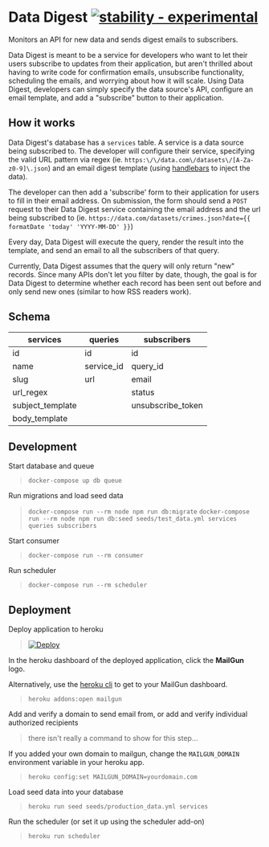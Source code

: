 # Data Digest [![stability - experimental][experimental-img]][stability-url]
Monitors an API for new data and sends digest emails to subscribers.

Data Digest is meant to be a service for developers who want to let their users
subscribe to updates from their application, but aren't thrilled about having to
write code for confirmation emails, unsubscribe functionality, scheduling the
emails, and worrying about how it will scale. Using Data Digest, developers can
simply specify the data source's API, configure an email template, and add a
"subscribe" button to their application.

## How it works
Data Digest's database has a `services` table. A service is a data source being
subscribed to. The developer will configure their service, specifying the valid
URL pattern via regex (ie. `https:\/\/data.com\/datasets\/[A-Za-z0-9]\.json`)
and an email digest template (using [handlebars](http://handlebarsjs.com/) to
inject the data).

The developer can then add a 'subscribe' form to their application for users to
fill in their email address. On submission, the form should send a `POST`
request to their Data Digest service containing the email address and the url
being subscribed to (ie. `https://data.com/datasets/crimes.json?date={{ formatDate 'today' 'YYYY-MM-DD' }}`)

Every day, Data Digest will execute the query, render the result into the
template, and send an email to all the subscribers of that query.

Currently, Data Digest assumes that the query will only return "new" records.
Since many APIs don't let you filter by date, though, the goal is for
Data Digest to determine whether each record has been sent out before and only
send new ones (similar to how RSS readers work).

## Schema

services          | queries       | subscribers
------------------|---------------|------------
id                | id            | id
name              | service_id    | query_id
slug              | url           | email
url_regex         |               | status
subject_template  |               | unsubscribe_token
body_template     |               |

## Development
Start database and queue
> `docker-compose up db queue`

Run migrations and load seed data
> `docker-compose run --rm node npm run db:migrate`
> `docker-compose run --rm node npm run db:seed seeds/test_data.yml services queries subscribers`

Start consumer
> `docker-compose run --rm consumer`

Run scheduler
> `docker-compose run --rm scheduler`

## Deployment
Deploy application to heroku
> [![Deploy](https://www.herokucdn.com/deploy/button.svg)](https://heroku.com/deploy)

In the heroku dashboard of the deployed application, click the **MailGun** logo.

Alternatively, use the [heroku cli](https://devcenter.heroku.com/articles/heroku-cli) to get to your MailGun dashboard.
> `heroku addons:open mailgun`

Add and verify a domain to send email from, or add and verify individual authorized recipients
> there isn't really a command to show for this step...

If you added your own domain to mailgun, change the `MAILGUN_DOMAIN` environment variable in your heroku app.
> `heroku config:set MAILGUN_DOMAIN=yourdomain.com`

Load seed data into your database
> `heroku run seed seeds/production_data.yml services`

Run the scheduler (or set it up using the scheduler add-on)
> `heroku run scheduler`

[experimental-img]: https://img.shields.io/badge/stability-experimental-orange.svg?style=flat-square
[stability-url]: https://nodejs.org/api/documentation.html#documentation_stability_index
